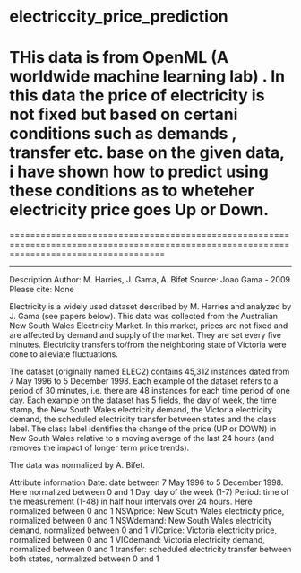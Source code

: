 # electriccity_price_prediction
# THis data is from OpenML (A worldwide machine learning lab) . In this data the price of electricity is not fixed but based on certani conditions such as demands , transfer etc. base on the given data, i have shown how to predict using these conditions as to wheteher  electricity price goes Up or Down.


==========================================================================================================================================
*******************************************************************************************************************************************
Description
Author: M. Harries, J. Gama, A. Bifet
Source: Joao Gama - 2009
Please cite: None

Electricity is a widely used dataset described by M. Harries and analyzed by J. Gama (see papers below). This data was collected from the Australian New South Wales Electricity Market. In this market, prices are not fixed and are affected by demand and supply of the market. They are set every five minutes. Electricity transfers to/from the neighboring state of Victoria were done to alleviate fluctuations.

The dataset (originally named ELEC2) contains 45,312 instances dated from 7 May 1996 to 5 December 1998. Each example of the dataset refers to a period of 30 minutes, i.e. there are 48 instances for each time period of one day. Each example on the dataset has 5 fields, the day of week, the time stamp, the New South Wales electricity demand, the Victoria electricity demand, the scheduled electricity transfer between states and the class label. The class label identifies the change of the price (UP or DOWN) in New South Wales relative to a moving average of the last 24 hours (and removes the impact of longer term price trends).

The data was normalized by A. Bifet.

Attribute information
Date: date between 7 May 1996 to 5 December 1998. Here normalized between 0 and 1
Day: day of the week (1-7)
Period: time of the measurement (1-48) in half hour intervals over 24 hours. Here normalized between 0 and 1
NSWprice: New South Wales electricity price, normalized between 0 and 1
NSWdemand: New South Wales electricity demand, normalized between 0 and 1
VICprice: Victoria electricity price, normalized between 0 and 1
VICdemand: Victoria electricity demand, normalized between 0 and 1
transfer: scheduled electricity transfer between both states, normalized between 0 and 1
